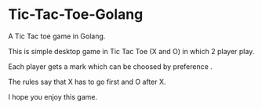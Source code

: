 # Tic-Tac-Toe-Golang

A Tic Tac toe game in Golang.

This is simple desktop game in Tic Tac Toe (X and O) in which 2 player play. 

Each player gets a mark which can be choosed by preference . 

The rules say that X has to go first and O after X.

I hope you enjoy this game.
